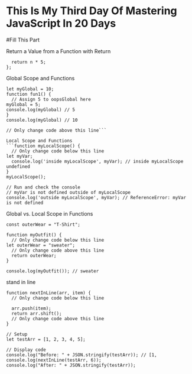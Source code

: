 # This Is My Third Day Of Mastering JavaScript In 20 Days



#Fill This Part



Return a Value from a Function with Return
```function timesFive (n) {
  return n * 5;
};
```

Global Scope and Functions
```
let myGlobal = 10;
function fun1() {
  // Assign 5 to oopsGlobal here
myGlobal = 5;
console.log(myGlobal) // 5
}
console.log(myGlobal) // 10

// Only change code above this line```

Local Scope and Functions
```function myLocalScope() {
  // Only change code below this line
let myVar;
  console.log('inside myLocalScope', myVar); // inside myLocalScope undefined
}
myLocalScope();

// Run and check the console
// myVar is not defined outside of myLocalScope
console.log('outside myLocalScope', myVar); // ReferenceError: myVar is not defined
```

Global vs. Local Scope in Functions
```// Setup
const outerWear = "T-Shirt";

function myOutfit() {
  // Only change code below this line
let outerWear = "sweater";
  // Only change code above this line
  return outerWear;
}

console.log(myOutfit()); // sweater
```
stand in line
```
function nextInLine(arr, item) {
  // Only change code below this line
 
  arr.push(item);
  return arr.shift();
  // Only change code above this line
}

// Setup
let testArr = [1, 2, 3, 4, 5];

// Display code
console.log("Before: " + JSON.stringify(testArr)); // [1,
console.log(nextInLine(testArr, 6));
console.log("After: " + JSON.stringify(testArr));
```
